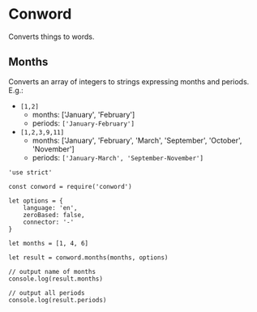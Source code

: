 # Conword

Converts things to words.

## Months

Converts an array of integers to strings expressing months and periods. E.g.:

- `[1,2]`
    - months: ['January', 'February']
    - periods: `['January-February']`
- `[1,2,3,9,11]`
    - months: ['January', 'February', 'March', 'September', 'October', 'November']
    - periods: `['January-March', 'September-November']`

```
'use strict'

const conword = require('conword')

let options = {
    language: 'en',
    zeroBased: false,
    connector: '-'
}

let months = [1, 4, 6]

let result = conword.months(months, options)

// output name of months
console.log(result.months)

// output all periods
console.log(result.periods)
```